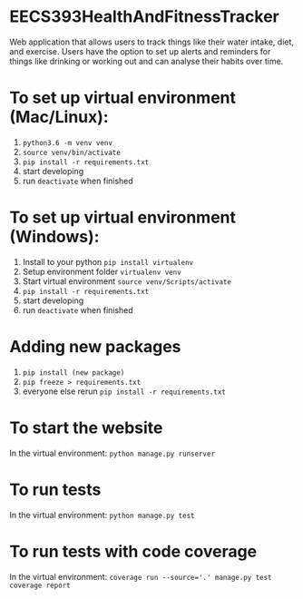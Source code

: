# EECS393HealthAndFitnessTracker

Web application that allows users to track things like their water intake, diet, and exercise.
Users have the option to set up alerts and reminders for things like drinking or working out and can analyse their habits over time.

# To set up virtual environment (Mac/Linux):
1. `python3.6 -m venv venv`
2.  `source venv/bin/activate`
3.  `pip install -r requirements.txt`
4. start developing
5. run `deactivate` when finished

# To set up virtual environment (Windows):
1. Install to your python `pip install virtualenv`
2. Setup environment folder `virtualenv venv`
3. Start virtual environment `source venv/Scripts/activate`
4. `pip install -r requirements.txt`
5. start developing
6. run `deactivate` when finished

# Adding new packages
1. `pip install (new package)`
2. `pip freeze > requirements.txt`
3.  everyone else rerun `pip install -r requirements.txt`

# To start the website
In the virtual environment: `python manage.py runserver`

# To run tests
In the virtual environment: `python manage.py test`

# To run tests with code coverage
In the virtual environment: `coverage run --source='.' manage.py test`
                            `coverage report`

